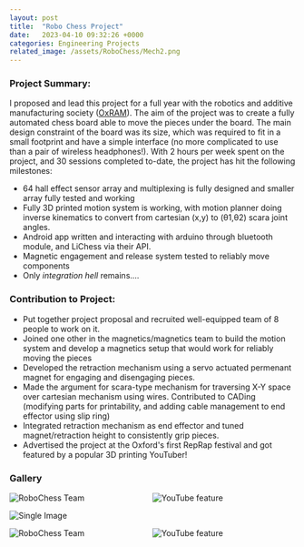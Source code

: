 ```yaml
---
layout: post
title:  "Robo Chess Project"
date:   2023-04-10 09:32:26 +0000
categories: Engineering Projects
related_image: /assets/RoboChess/Mech2.png
---
```

<!-- # RoboChess Project -->

### Project Summary:
I proposed and lead this project for a full year with the robotics and additive manufacturing society ([OxRAM](https://www.oxramsociety.org/)). The aim of the project was to create a fully automated chess board able to move the pieces under the board. The main design constraint of the board was its size, which was required to fit in a small footprint and have a simple interface (no more complicated to use than a pair of wireless headphones!). With 2 hours per week spent on the project, and 30 sessions completed to-date, the project has hit the following milestones:
- 64 hall effect sensor array and multiplexing is fully designed and smaller array fully tested and working
- Fully 3D printed motion system is working, with motion planner doing inverse kinematics to convert from cartesian (x,y) to (θ1,θ2) scara joint angles.
- Android app written and interacting with arduino through bluetooth module, and LiChess via their API.
- Magnetic engagement and release system tested to reliably move components
- Only *integration hell* remains....

### Contribution to Project:
- Put together project proposal and recruited well-equipped team of 8 people to work on it.
- Joined one other in the magnetics/magnetics team to build the motion system and develop a magnetics setup that would work for reliably moving the pieces
- Developed the retraction mechanism using a servo actuated permenant magnet for engaging and disengaging pieces.
- Made the argument for scara-type mechanism for traversing X-Y space over cartesian mechanism using wires. Contributed to CADing (modifying parts for printability, and adding cable management to end effector using slip ring)
- Integrated retraction mechanism as end effector and tuned magnet/retraction height to consistently grip pieces.
- Advertised the project at the Oxford's first RepRap festival and got featured by a popular 3D printing YouTuber!

### Gallery
<!-- ![Early Test](/assets/RoboChess/EarlyTest.gif) ![Mechanism 1](/assets/RoboChess/Mech1.PNG)
![Mechanism 2](/assets/RoboChess/Mech2.PNG) ![YouTube feature](/assets/RoboChess/YouTube.png)
![The team](/assets/RoboChess/TheTeam.jpg) -->


<div style="display: flex; flex-wrap: wrap;">
    <img src="/assets/RoboChess/TheTeam.jpg" alt="RoboChess Team" style="flex: 1; max-width: 50%;" />
    <img src="/assets/RoboChess/YouTube.png" alt="YouTube feature" style="flex: 1; max-width: 50%;" />
</div>

![Single Image](/assets/RoboChess/EarlyTest.gif)

<div style="display: flex; flex-wrap: wrap;">
    <img src="/assets/RoboChess/Mech2.png" alt="RoboChess Team" style="flex: 1; max-width: 50%;" />
    <img src="/assets/RoboChess/Mech1.png" alt="YouTube feature" style="flex: 1; max-width: 50%;" />
</div>